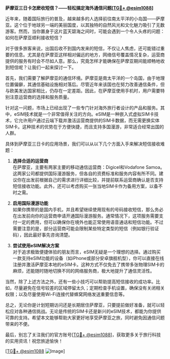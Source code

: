 **萨摩亚三日卡怎麽收短信？——轻松搞定海外通信问题[[TG💪+ @esim1088](https://t.me/s/esim1088)]**

近年来，随着国际旅行的普及，越来越多的人选择前往南太平洋的小岛国——萨摩亚。这个位于地球另一端的美丽国度，以其独特的自然风光和文化魅力吸引了无数游客。然而，当你置身于这片蓝天碧海之间时，可能会遇到一个令人头疼的问题：如何在萨摩亚顺利接收短信？

对于很多旅客来说，出国后收不到国内发来的短信，不仅让人焦虑，还可能错过重要的信息。尤其是在萨摩亚这样相对偏远的地方，网络信号覆盖情况复杂，运营商提供的服务有时会不尽如人意。那么，究竟怎样才能确保在萨摩亚期间能顺畅地收到短信呢？让我们一起来探讨一下。

首先，我们需要了解萨摩亚的通信环境。萨摩亚是南太平洋的一个岛国，由于地理位置偏僻，其通信基础设施相对落后。尽管近年来该国也在努力改善通信条件，但与欧美发达国家相比，仍存在一定差距。因此，在萨摩亚使用手机时，用户需要特别注意运营商的选择和服务质量。

针对这一问题，市场上已经出现了一些专门针对海外旅行者设计的产品和服务。其中，eSIM技术就是一个非常值得关注的方向。eSIM是一种嵌入式虚拟SIM卡技术，它允许用户通过云端下载并激活运营商提供的SIM卡数据，而无需更换实体SIM卡。这种技术的优势在于方便快捷，而且支持多国漫游，非常适合经常出国的人群。

具体到萨摩亚三日卡的应用场景，我们可以从以下几个方面入手来解决短信接收难题：

1. **选择合适的运营商**  
   在萨摩亚，主要有两家主要的移动通信运营商：Digicel和Vodafone Samoa。这两家公司都提供国际漫游服务，但各自的资费标准和服务内容有所不同。建议你在出发前根据自己的需求进行详细比较，并提前联系运营商确认是否支持短信接收功能。此外，还可以考虑购买一张当地SIM卡作为备用方案，以备不时之需。

2. **启用国际漫游功能**  
   如果你携带的是国内手机，并且希望继续使用现有的号码接收短信，那么务必在出发前向你的运营商申请开通国际漫游服务。通常情况下，这项服务需要支付一定的费用，但可以确保你在境外也能正常使用语音通话和短信功能。不过需要注意的是，部分运营商可能会限制某些特定类型的短信（例如银行验证码），因此最好事先咨询清楚。

3. **尝试使用eSIM解决方案**  
   对于追求极致便捷体验的朋友而言，eSIM无疑是一个理想的选择。通过购买一款支持eSIM功能的设备（如iPhone或部分安卓旗舰机型），你可以直接在线注册并激活萨摩亚本地的eSIM卡。这种方式不仅免去了携带多张物理SIM卡的麻烦，还能随时随地切换不同的网络服务商，极大地提升了通信灵活性。

当然，除了上述方法之外，还有一些小技巧可以帮助提高短信接收的成功率。比如，尽量避免在信号较差的区域停留太久；定期检查手机设置，确保没有关闭相关权限；以及尽量使用Wi-Fi连接代替蜂窝网络发送重要信息等。

总之，无论你是计划短期访问还是长期居住萨摩亚，只要提前做好准备，就可以轻松应对各种通信挑战。无论是传统的SIM卡还是新兴的eSIM技术，都能为你提供可靠的支持。希望本文能够帮助大家更好地享受萨摩亚之旅，同时避免因通信问题带来的不便。

最后，别忘了关注我们的官方账号[[TG💪+ @esim1088](https://t.me/s/esim1088)]，获取更多关于旅行科技的实用资讯！祝您旅途愉快！

[[TG💪+ @esim1088](https://t.me/s/esim1088) ![Image](https://i.postimg.cc/4NQfJmqS/Snipaste-2025-05-13-00-14-12.png)]